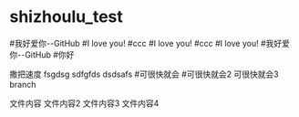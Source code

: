 # shizhoulu_test
#我好爱你--GitHub
#I love you!
#ccc
#I love you!
#ccc
#I love you!
#我好爱你--GitHub
#你好

撒把速度
fsgdsg
sdfgfds 
dsdsafs
#可很快就会
#可很快就会2
可很快就会3
branch


文件内容
文件内容2
文件内容3
文件内容4
